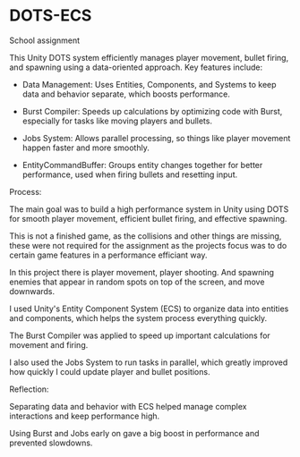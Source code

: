 # DOTS-ECS
School assignment

This Unity DOTS system efficiently manages player movement, bullet firing, and spawning using a data-oriented approach. Key features include:

- Data Management: 
Uses Entities, Components, and Systems to keep data and behavior separate, which boosts performance.

- Burst Compiler: 
Speeds up calculations by optimizing code with Burst, especially for tasks like moving players and bullets.

- Jobs System: 
Allows parallel processing, so things like player movement happen faster and more smoothly.

- EntityCommandBuffer: 
Groups entity changes together for better performance, used when firing bullets and resetting input.

Process:

The main goal was to build a high performance system in Unity using DOTS for smooth player movement, efficient bullet firing, and effective spawning.

This is not a finished game, as the collisions and other things are missing, these were not required for the assignment as the projects focus was to do certain game features in a performance efficiant way.

In this project there is player movement, player shooting. And spawning enemies that appear in random spots on top of the screen, and move downwards.

I used Unity's Entity Component System (ECS) to organize data into entities and components, which helps the system process everything quickly.

The Burst Compiler was applied to speed up important calculations for movement and firing.

I also used the Jobs System to run tasks in parallel, which greatly improved how quickly I could update player and bullet positions.

Reflection:

Separating data and behavior with ECS helped manage complex interactions and keep performance high.

Using Burst and Jobs early on gave a big boost in performance and prevented slowdowns.
